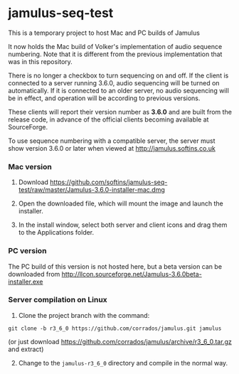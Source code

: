 # jamulus-seq-test

This is a temporary project to host Mac and PC builds of Jamulus

It now holds the Mac build of Volker's implementation of audio sequence numbering.
Note that it is different from the previous implementation that was in this repository.

There is no longer a checkbox to turn sequencing on and off. If the client is connected to a server
running 3.6.0, audio sequencing will be turned on automatically. If it is connected to an older server,
no audio sequencing will be in effect, and operation will be according to previous versions.

These clients will report their version number as **3.6.0** and are built from the release code, in advance of the official clients becoming available at SourceForge.

To use sequence numbering with a compatible server, the server must show version 3.6.0 or later when viewed at http://jamulus.softins.co.uk

### Mac version

1. Download https://github.com/softins/jamulus-seq-test/raw/master/Jamulus-3.6.0-installer-mac.dmg

2. Open the downloaded file, which will mount the image and launch the installer.

3. In the install window, select both server and client icons and drag them to the Applications folder.

### PC version

The PC build of this version is not hosted here, but a beta version can be downloaded from http://llcon.sourceforge.net/Jamulus-3.6.0beta-installer.exe

### Server compilation on Linux

1. Clone the project branch with the command:

```
git clone -b r3_6_0 https://github.com/corrados/jamulus.git jamulus
```

(or just download https://github.com/corrados/jamulus/archive/r3_6_0.tar.gz and extract)

2. Change to the `jamulus-r3_6_0` directory and compile in the normal way.

